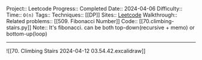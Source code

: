 Project:: Leetcode
Progress:: Completed
Date:: 2024-04-06
Difficulty:: 
Time:: `O(n)`
Tags:: 
Techniques:: [[DP]]
Sites:: [Leetcode](https://leetcode.com/problems/climbing-stairs/description/)
Walkthrough:: 
Related problems:: [[509. Fibonacci Number]]
Code:: [[70.climbing-stairs.py]]
Note:: It's fibonacci. can be both top-down(recursive + memo) or bottom-up(loop)

---
![[70. Climbing Stairs 2024-04-12 03.54.42.excalidraw]]